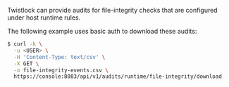 Twistlock can provide audits for file-integrity checks that are configured under host runtime rules.

The following example uses basic auth to download these audits:


```bash
$ curl -k \
  -u <USER> \
  -H 'Content-Type: text/csv' \
  -X GET \
  -o file-integrity-events.csv \
  https://console:8083/api/v1/audits/runtime/file-integrity/download
```

